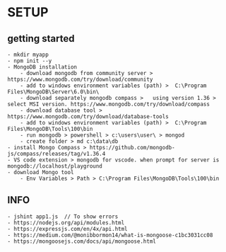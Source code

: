 # SETUP
## getting started
    - mkdir myapp
    - npm init --y
    - MongoDB installation
        - download mongodb from community server >  https://www.mongodb.com/try/download/community 
        - add to windows environment variables (path) >  C:\Program Files\MongoDB\Server\6.0\bin\ 
        - download separately mongodb compass >   using version 1.36 > select MSI version. https://www.mongodb.com/try/download/compass
        - download database tool > https://www.mongodb.com/try/download/database-tools
        - add to windows environment variables (path) >  C:\Program Files\MongoDB\Tools\100\bin
        - run mongodb > powershell > c:\users\user\ > mongod
        - create folder > md c:\data\db
    - install Mongo Compass > https://github.com/mongodb-js/compass/releases/tag/v1.36.4
    - VS code extension > mongodb for vscode. when prompt for server is mongodb://localhost/playground
    - download Mongo tool
        - Env Variables > Path > C:\Program Files\MongoDB\Tools\100\bin 
## INFO
    - jshint app1.js  // To show errors
    - https://nodejs.org/api/modules.html
    - https://expressjs.com/en/4x/api.html
    - https://medium.com/@monibbormon14/what-is-mongoose-c1bc3031cc08
    - https://mongoosejs.com/docs/api/mongoose.html


